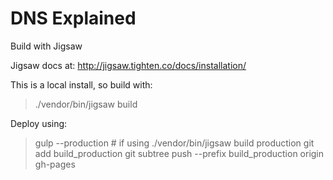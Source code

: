 # DNS Explained

Build with Jigsaw

Jigsaw docs at: http://jigsaw.tighten.co/docs/installation/

This is a local install, so build with:

> ./vendor/bin/jigsaw build

Deploy using:

> gulp --production # if using 
> ./vendor/bin/jigsaw build production
> git add build_production
> git subtree push --prefix build_production origin gh-pages
